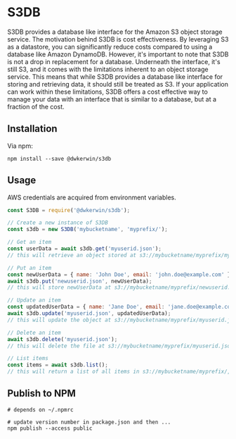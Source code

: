 # S3DB

S3DB provides a database like interface for the Amazon S3 object storage service. The motivation behind S3DB is cost effectiveness. By leveraging S3 as a datastore, you can significantly reduce costs compared to using a database like Amazon DynamoDB. However, it's important to note that S3DB is not a drop in replacement for a database. Underneath the interface, it's still S3, and it comes with the limitations inherent to an object storage service. This means that while S3DB provides a database like interface for storing and retrieving data, it should still be treated as S3. If your application can work within these limitations, S3DB offers a cost effective way to manage your data with an interface that is similar to a database, but at a fraction of the cost.

## Installation

Via npm:
```shell
npm install --save @dwkerwin/s3db
```

## Usage

AWS credentials are acquired from environment variables.

```javascript
const S3DB = require('@dwkerwin/s3db');

// Create a new instance of S3DB
const s3db = new S3DB('mybucketname', 'myprefix/');

// Get an item
const userData = await s3db.get('myuserid.json');
// this will retrieve an object stored at s3://mybucketname/myprefix/myuserid.json

// Put an item
const newUserData = { name: 'John Doe', email: 'john.doe@example.com' };
await s3db.put('newuserid.json', newUserData);
// this will store newUserData at s3://mybucketname/myprefix/newuserid.json

// Update an item
const updatedUserData = { name: 'Jane Doe', email: 'jane.doe@example.com' };
await s3db.update('myuserid.json', updatedUserData);
// this will update the object at s3://mybucketname/myprefix/myuserid.json with updatedUserData

// Delete an item
await s3db.delete('myuserid.json');
// this will delete the file at s3://mybucketname/myprefix/myuserid.json

// List items
const items = await s3db.list();
// this will return a list of all items in s3://mybucketname/myprefix/, including items in subdirectories
```

## Publish to NPM

```shell
# depends on ~/.npmrc

# update version number in package.json and then ...
npm publish --access public
```
